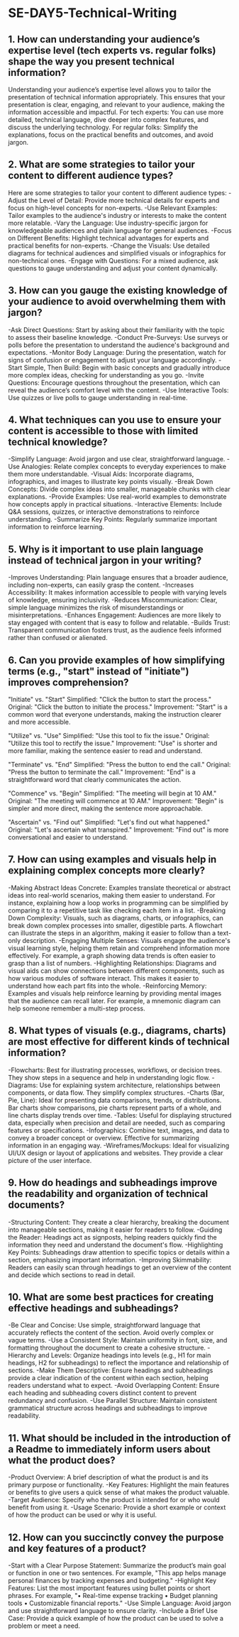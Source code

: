 # SE-DAY5-Technical-Writing
## 1. How can understanding your audience’s expertise level (tech experts vs. regular folks) shape the way you present technical information?

Understanding your audience’s expertise level allows you to tailor the presentation of technical information appropriately. This ensures that your presentation is clear, engaging, and relevant to your audience, making the information accessible and impactful.
For tech experts: You can use more detailed, technical language, dive deeper into complex features, and discuss the underlying technology.
For regular folks: Simplify the explanations, focus on the practical benefits and outcomes, and avoid jargon.

## 2. What are some strategies to tailor your content to different audience types?

Here are some strategies to tailor your content to different audience types:
-Adjust the Level of Detail: Provide more technical details for experts and focus on high-level concepts for non-experts.
-Use Relevant Examples: Tailor examples to the audience's industry or interests to make the content more relatable.
-Vary the Language: Use industry-specific jargon for knowledgeable audiences and plain language for general audiences.
-Focus on Different Benefits: Highlight technical advantages for experts and practical benefits for non-experts.
-Change the Visuals: Use detailed diagrams for technical audiences and simplified visuals or infographics for non-technical ones.
-Engage with Questions: For a mixed audience, ask questions to gauge understanding and adjust your content dynamically.

## 3. How can you gauge the existing knowledge of your audience to avoid overwhelming them with jargon?

-Ask Direct Questions: Start by asking about their familiarity with the topic to assess their baseline knowledge.
-Conduct Pre-Surveys: Use surveys or polls before the presentation to understand the audience's background and expectations.
-Monitor Body Language: During the presentation, watch for signs of confusion or engagement to adjust your language accordingly.
-Start Simple, Then Build: Begin with basic concepts and gradually introduce more complex ideas, checking for understanding as you go.
-Invite Questions: Encourage questions throughout the presentation, which can reveal the audience’s comfort level with the content.
-Use Interactive Tools: Use quizzes or live polls to gauge understanding in real-time.

## 4. What techniques can you use to ensure your content is accessible to those with limited technical knowledge?

-Simplify Language: Avoid jargon and use clear, straightforward language.
-Use Analogies: Relate complex concepts to everyday experiences to make them more understandable.
-Visual Aids: Incorporate diagrams, infographics, and images to illustrate key points visually.
-Break Down Concepts: Divide complex ideas into smaller, manageable chunks with clear explanations.
-Provide Examples: Use real-world examples to demonstrate how concepts apply in practical situations.
-Interactive Elements: Include Q&A sessions, quizzes, or interactive demonstrations to reinforce understanding.
-Summarize Key Points: Regularly summarize important information to reinforce learning.

## 5. Why is it important to use plain language instead of technical jargon in your writing?

-Improves Understanding: Plain language ensures that a broader audience, including non-experts, can easily grasp the content.
-Increases Accessibility: It makes information accessible to people with varying levels of knowledge, ensuring inclusivity.
-Reduces Miscommunication: Clear, simple language minimizes the risk of misunderstandings or misinterpretations.
-Enhances Engagement: Audiences are more likely to stay engaged with content that is easy to follow and relatable.
-Builds Trust: Transparent communication fosters trust, as the audience feels informed rather than confused or alienated.

## 6. Can you provide examples of how simplifying terms (e.g., "start" instead of "initiate") improves comprehension?

"Initiate" vs. "Start"
Simplified: "Click the button to start the process."
Original: "Click the button to initiate the process."
Improvement: "Start" is a common word that everyone understands, making the instruction clearer and more accessible.

"Utilize" vs. "Use"
Simplified: "Use this tool to fix the issue."
Original: "Utilize this tool to rectify the issue."
Improvement: "Use" is shorter and more familiar, making the sentence easier to read and understand.

"Terminate" vs. "End"
Simplified: "Press the button to end the call."
Original: "Press the button to terminate the call."
Improvement: "End" is a straightforward word that clearly communicates the action.

"Commence" vs. "Begin"
Simplified: "The meeting will begin at 10 AM."
Original: "The meeting will commence at 10 AM."
Improvement: "Begin" is simpler and more direct, making the sentence more approachable.

"Ascertain" vs. "Find out"
Simplified: "Let's find out what happened."
Original: "Let's ascertain what transpired."
Improvement: "Find out" is more conversational and easier to understand.

## 7. How can using examples and visuals help in explaining complex concepts more clearly?

-Making Abstract Ideas Concrete: Examples translate theoretical or abstract ideas into real-world scenarios, making them easier to understand. For instance, explaining how a loop works in programming can be simplified by comparing it to a repetitive task like checking each item in a list.
-Breaking Down Complexity: Visuals, such as diagrams, charts, or infographics, can break down complex processes into smaller, digestible parts. A flowchart can illustrate the steps in an algorithm, making it easier to follow than a text-only description.
-Engaging Multiple Senses: Visuals engage the audience's visual learning style, helping them retain and comprehend information more effectively. For example, a graph showing data trends is often easier to grasp than a list of numbers.
-Highlighting Relationships: Diagrams and visual aids can show connections between different components, such as how various modules of software interact. This makes it easier to understand how each part fits into the whole.
-Reinforcing Memory: Examples and visuals help reinforce learning by providing mental images that the audience can recall later. For example, a mnemonic diagram can help someone remember a multi-step process.

## 8. What types of visuals (e.g., diagrams, charts) are most effective for different kinds of technical information?

-Flowcharts: Best for illustrating processes, workflows, or decision trees. They show steps in a sequence and help in understanding logic flow.
-Diagrams: Use for explaining system architecture, relationships between components, or data flow. They simplify complex structures.
-Charts (Bar, Pie, Line): Ideal for presenting data comparisons, trends, or distributions. Bar charts show comparisons, pie charts represent parts of a whole, and line charts display trends over time.
-Tables: Useful for displaying structured data, especially when precision and detail are needed, such as comparing features or specifications.
-Infographics: Combine text, images, and data to convey a broader concept or overview. Effective for summarizing information in an engaging way.
-Wireframes/Mockups: Ideal for visualizing UI/UX design or layout of applications and websites. They provide a clear picture of the user interface.

## 9. How do headings and subheadings improve the readability and organization of technical documents?

-Structuring Content: They create a clear hierarchy, breaking the document into manageable sections, making it easier for readers to follow.
-Guiding the Reader: Headings act as signposts, helping readers quickly find the information they need and understand the document's flow.
-Highlighting Key Points: Subheadings draw attention to specific topics or details within a section, emphasizing important information.
-Improving Skimmability: Readers can easily scan through headings to get an overview of the content and decide which sections to read in detail.

## 10. What are some best practices for creating effective headings and subheadings?

-Be Clear and Concise: Use simple, straightforward language that accurately reflects the content of the section. Avoid overly complex or vague terms.
-Use a Consistent Style: Maintain uniformity in font, size, and formatting throughout the document to create a cohesive structure.
-Hierarchy and Levels: Organize headings into levels (e.g., H1 for main headings, H2 for subheadings) to reflect the importance and relationship of sections.
-Make Them Descriptive: Ensure headings and subheadings provide a clear indication of the content within each section, helping readers understand what to expect.
-Avoid Overlapping Content: Ensure each heading and subheading covers distinct content to prevent redundancy and confusion.
-Use Parallel Structure: Maintain consistent grammatical structure across headings and subheadings to improve readability.

## 11. What should be included in the introduction of a Readme to immediately inform users about what the product does?

-Product Overview: A brief description of what the product is and its primary purpose or functionality.
-Key Features: Highlight the main features or benefits to give users a quick sense of what makes the product valuable.
-Target Audience: Specify who the product is intended for or who would benefit from using it.
-Usage Scenario: Provide a short example or context of how the product can be used or why it is useful.

## 12. How can you succinctly convey the purpose and key features of a product?

-Start with a Clear Purpose Statement: Summarize the product’s main goal or function in one or two sentences. For example, "This app helps manage personal finances by tracking expenses and budgeting."
-Highlight Key Features: List the most important features using bullet points or short phrases. For example, "• Real-time expense tracking • Budget planning tools • Customizable financial reports."
-Use Simple Language: Avoid jargon and use straightforward language to ensure clarity.
-Include a Brief Use Case: Provide a quick example of how the product can be used to solve a problem or meet a need.
